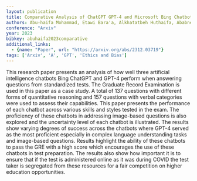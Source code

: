 ```yaml
---
layout: publication
title: Comparative Analysis of ChatGPT GPT-4 and Microsoft Bing Chatbots for GRE Test
authors: Abu-haifa Mohammad, Etawi Bara'a, Alkhatatbeh Huthaifa, Ababneh Ayman
conference: "Arxiv"
year: 2023
bibkey: abuhaifa2023comparative
additional_links:
  - {name: "Paper", url: "https://arxiv.org/abs/2312.03719"}
tags: ['Arxiv', 'A', 'GPT', 'Ethics and Bias']
---
```

This research paper presents an analysis of how well three artificial intelligence chatbots Bing ChatGPT and GPT-4 perform when answering questions from standardized tests. The Graduate Record Examination is used in this paper as a case study. A total of 137 questions with different forms of quantitative reasoning and 157 questions with verbal categories were used to assess their capabilities. This paper presents the performance of each chatbot across various skills and styles tested in the exam. The proficiency of these chatbots in addressing image-based questions is also explored and the uncertainty level of each chatbot is illustrated. The results show varying degrees of success across the chatbots where GPT-4 served as the most proficient especially in complex language understanding tasks and image-based questions. Results highlight the ability of these chatbots to pass the GRE with a high score which encourages the use of these chatbots in test preparation. The results also show how important it is to ensure that if the test is administered online as it was during COVID the test taker is segregated from these resources for a fair competition on higher education opportunities.
